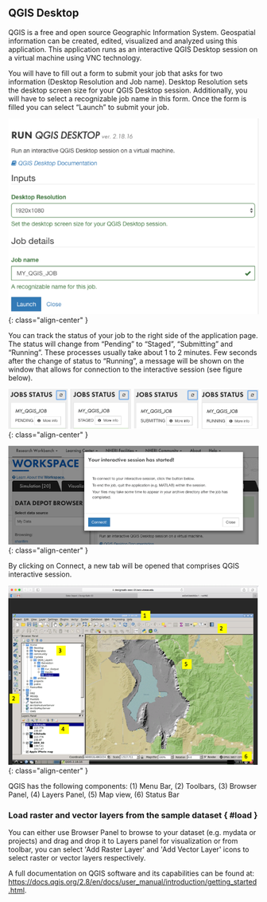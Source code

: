 ## QGIS Desktop

QGIS is a free and open source Geographic Information System. Geospatial information can be created, edited, visualized and analyzed using this application. This application runs as an interactive QGIS Desktop session on a virtual machine using VNC technology.

You will have to fill out a form to submit your job that asks for two information (Desktop Resolution and Job name). Desktop Resolution sets the desktop screen size for your QGIS Desktop session. Additionally, you will have to select a recognizable job name in this form. Once the form is filled you can select “Launch” to submit your job.

![](./imgs/QGIS-1.png){: class="align-center" }

You can track the status of your job to the right side of the application page. The status will change from “Pending” to “Staged”, “Submitting” and “Running”. These processes usually take about 1 to 2 minutes. Few seconds after the change of status to “Running”, a message will be shown on the window that allows for connection to the interactive session (see figure below).

![](./imgs/qgis-2.png){: class="align-center" }

![](./imgs/qgis-3.png){: class="align-center" }

By clicking on Connect, a new tab will be opened that comprises QGIS interactive session.

![](./imgs/qgis-4.png){: class="align-center" }

QGIS has the following components:
(1) Menu Bar, (2) Toolbars, (3) Browser Panel, (4) Layers Panel, (5) Map view, (6) Status Bar

### Load raster and vector layers from the sample dataset { #load }

You can either use Browser Panel to browse to your dataset (e.g. mydata or projects) and drag and drop it to Layers panel for visualization or from toolbar, you can select 'Add Raster Layer' and 'Add Vector Layer' icons to select raster or vector layers respectively.

A full documentation on QGIS software and its capabilities can be found at: <a href="https://docs.qgis.org/2.8/en/docs/user_manual/introduction/getting_started.html" target="_blank">https://docs.qgis.org/2.8/en/docs/user_manual/introduction/getting_started.html</a>.
